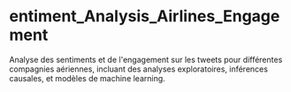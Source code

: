 # entiment_Analysis_Airlines_Engagement
Analyse des sentiments et de l'engagement sur les tweets pour différentes compagnies aériennes, incluant des analyses exploratoires, inférences causales, et modèles de machine learning.
